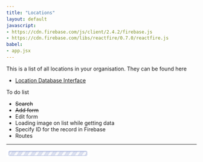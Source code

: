 ```yaml
---
title: "Locations"
layout: default
javascript:
- https://cdn.firebase.com/js/client/2.4.2/firebase.js
- https://cdn.firebase.com/libs/reactfire/0.7.0/reactfire.js
babel:
- app.jsx
---
```


This is a list of all locations in your organisation. They can be found here

* [Location Database Interface](https://console.firebase.google.com/project/testing-2f687/overview)

To do list

* ~~Search~~
* ~~Add form~~
* Edit form
* Loading image on list while getting data
* Specify ID for the record in Firebase
* Routes

---

<div id="app"><img src="/images/loading-long.gif"></div>
